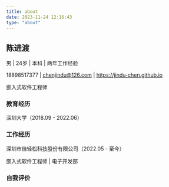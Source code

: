```yaml
---
title: about
date: 2023-11-24 12:16:43
type: "about" 
---
```



## 陈进渡

男 | 24岁 | 本科 | 两年工作经验

18898517377 | chenjindu@126.com | https://jindu-chen.github.io

嵌入式软件工程师

### 教育经历

深圳大学（2018.09 - 2022.06）

### 工作经历

深圳市倍轻松科技股份有限公司（2022.05 - 至今）

嵌入式软件工程师 | 电子开发部



### 自我评价



